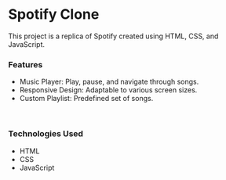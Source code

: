 <h1>Spotify Clone</h1>
This project is a replica of Spotify created using HTML, CSS, and JavaScript.

<h3>Features</h3>
<ul>
<li>Music Player: Play, pause, and navigate through songs.</li>
<li>Responsive Design: Adaptable to various screen sizes.</li>
<li>Custom Playlist: Predefined set of songs.</li>
</ul>
<br>
<h3>Technologies Used</h3>
<ul>
<li>HTML</li>
<li>CSS</li>
<li>JavaScript</li>
</ul>
